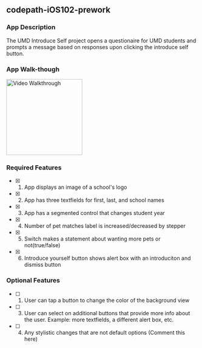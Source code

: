 ## codepath-iOS102-prework

### App Description

The UMD Introduce Self project opens a questionaire for UMD students and prompts
a message based on responses upon clicking the introduce self button.

### App Walk-though

<img src= "https://i.imgur.com/1XbAKou.gif" title = 'Video Walkthrough' width='200' height = '200' alt = 'Video Walkthrough' />
<br>


### Required Features

- [x] 1. App displays an image of a school's logo
- [x] 2. App has three textfields for first, last, and school names
- [x] 3. App has a segmented control that changes student year
- [x] 4. Number of pet matches label is increased/decreased by stepper
- [x] 5. Switch makes a statement about wanting more pets or not(true/false) 
- [x] 6. Introduce yourself button shows alert box with an introduciton and dismiss button

### Optional Features

- [ ] 1. User can tap a button to change the color of the background view
- [ ] 3. User can select on additional buttons that provide more info about the user. Example: more textfields, a different alert box, etc.
- [ ] 4. Any stylistic changes that are not default options (Comment this here)


